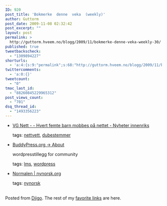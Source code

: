 ```yaml
---
ID: 920
post_title: 'Bokmerke  denne  veka  (weekly)'
author: Guttorm
post_date: 2009-11-08 02:32:42
post_excerpt: ""
layout: post
permalink: >
  http://guttorm.hveem.no/blogg/2009/11/bokmerke-denne-veka-weekly-30/
published: true
tweetbackscheck:
  - "1309894227"
shorturls:
  - 'a:4:{s:9:"permalink";s:68:"http://guttorm.hveem.no/blogg/2009/11/bokmerke-denne-veka-weekly-30/";s:7:"tinyurl";s:26:"http://tinyurl.com/ykcpo6s";s:4:"isgd";s:18:"http://is.gd/4PX66";s:5:"bitly";s:20:"http://bit.ly/2vSBT4";}'
twittercomments:
  - 'a:0:{}'
tweetcount:
  - "0"
tmac_last_id:
  - "88260845229965312"
post_views_count:
  - "701"
dsq_thread_id:
  - "1493356223"
---
```

<ul class='diigo-linkroll'><li><p class='diigo-link'><a rel='nofollow' href='http://www.vg.no/iphone/article.php?artid=582720'>VG Nett - - Hvert femte barn mobbes på nettet - Nyheter innenriks</a></p><p class='diigo-tags'><a style='color:#000 !important;text-decoration:none !important;' href='http://www.diigo.com/cloud/guttorm1979'>tags</a>: <a href='http://www.diigo.com/user/guttorm1979/nettvett'>nettvett</a>, <a href='http://www.diigo.com/user/guttorm1979/dubestemmer'>dubestemmer</a></p></li><li><p class='diigo-link'><a rel='nofollow' href='http://buddypress.org/about'>BuddyPress.org → About</a></p><p class='diigo-description'>wordpresstillegg for community</p><p class='diigo-tags'><a style='color:#000 !important;text-decoration:none !important;' href='http://www.diigo.com/cloud/guttorm1979'>tags</a>: <a href='http://www.diigo.com/user/guttorm1979/lms'>lms</a>, <a href='http://www.diigo.com/user/guttorm1979/wordpress'>wordpress</a></p></li><li><p class='diigo-link'><a rel='nofollow' href='http://www.nynorsk.org/normal'>Normalen | nynorsk.org</a></p><p class='diigo-tags'><a style='color:#000 !important;text-decoration:none !important;' href='http://www.diigo.com/cloud/guttorm1979'>tags</a>: <a href='http://www.diigo.com/user/guttorm1979/nynorsk'>nynorsk</a></p></li></ul><br />Posted from <a href='http://www.diigo.com'>Diigo</a>. The rest of my <a href='http://www.diigo.com/user/guttorm1979'>favorite links</a> are here.